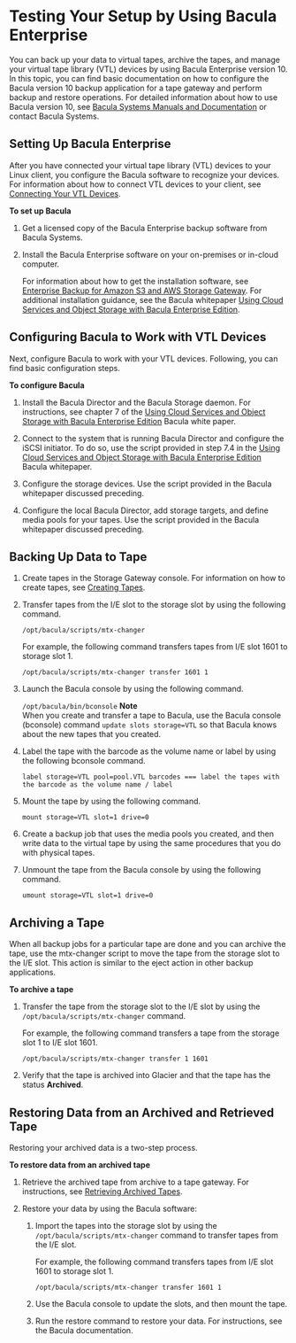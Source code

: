 # Testing Your Setup by Using Bacula Enterprise<a name="backup-bacula"></a>

You can back up your data to virtual tapes, archive the tapes, and manage your virtual tape library \(VTL\) devices by using Bacula Enterprise version 10\. In this topic, you can find basic documentation on how to configure the Bacula version 10 backup application for a tape gateway and perform backup and restore operations\. For detailed information about how to use Bacula version 10, see [Bacula Systems Manuals and Documentation](https://www.baculasystems.com/bacula-systems-documentation-datasheet) or contact Bacula Systems\.

## Setting Up Bacula Enterprise<a name="bacular-setup"></a>

After you have connected your virtual tape library \(VTL\) devices to your Linux client, you configure the Bacula software to recognize your devices\. For information about how to connect VTL devices to your client, see [Connecting Your VTL Devices](GettingStarted-create-tape-gateway.md#GettingStartedAccessTapesVTL)\.

**To set up Bacula**

1. Get a licensed copy of the Bacula Enterprise backup software from Bacula Systems\.

1. Install the Bacula Enterprise software on your on\-premises or in\-cloud computer\. 

   For information about how to get the installation software, see [Enterprise Backup for Amazon S3 and AWS Storage Gateway](https://www.baculasystems.com/corporate-data-backup-software-solutions/enterprise-backup-for-amazon-s3)\. For additional installation guidance, see the Bacula whitepaper [Using Cloud Services and Object Storage with Bacula Enterprise Edition](https://www.baculasystems.com/wp-content/uploads/ObjectStorage_Bacula_Enterprise.pdf)\.

## Configuring Bacula to Work with VTL Devices<a name="bacula-configure"></a>

Next, configure Bacula to work with your VTL devices\. Following, you can find basic configuration steps\.

**To configure Bacula**

1. Install the Bacula Director and the Bacula Storage daemon\. For instructions, see chapter 7 of the [Using Cloud Services and Object Storage with Bacula Enterprise Edition](https://www.baculasystems.com/wp-content/uploads/ObjectStorage_Bacula_Enterprise.pdf) Bacula white paper\.

1. Connect to the system that is running Bacula Director and configure the iSCSI initiator\. To do so, use the script provided in step 7\.4 in the [Using Cloud Services and Object Storage with Bacula Enterprise Edition](https://www.baculasystems.com/wp-content/uploads/ObjectStorage_Bacula_Enterprise.pdf) Bacula whitepaper\.

1. Configure the storage devices\. Use the script provided in the Bacula whitepaper discussed preceding\.

1. Configure the local Bacula Director, add storage targets, and define media pools for your tapes\. Use the script provided in the Bacula whitepaper discussed preceding\.

## Backing Up Data to Tape<a name="bacula-backup-data"></a>

1. Create tapes in the Storage Gateway console\. For information on how to create tapes, see [Creating Tapes](GettingStartedCreateTapes.md)\. 

1. Transfer tapes from the I/E slot to the storage slot by using the following command\.

   `/opt/bacula/scripts/mtx-changer`

   For example, the following command transfers tapes from I/E slot 1601 to storage slot 1\.

   `/opt/bacula/scripts/mtx-changer transfer 1601 1`

1. Launch the Bacula console by using the following command\.

   `/opt/bacula/bin/bconsole`
**Note**  
When you create and transfer a tape to Bacula, use the Bacula console \(bconsole\) command `update slots storage=VTL` so that Bacula knows about the new tapes that you created\.

1. Label the tape with the barcode as the volume name or label by using the following bconsole command\.

   `label storage=VTL pool=pool.VTL barcodes === label the tapes with the barcode as the volume name / label`

1. Mount the tape by using the following command\.

   `mount storage=VTL slot=1 drive=0`

1. Create a backup job that uses the media pools you created, and then write data to the virtual tape by using the same procedures that you do with physical tapes\. 

1. Unmount the tape from the Bacula console by using the following command\.

   `umount storage=VTL slot=1 drive=0`

## Archiving a Tape<a name="bacula-archive-tape"></a>

When all backup jobs for a particular tape are done and you can archive the tape, use the mtx\-changer script to move the tape from the storage slot to the I/E slot\. This action is similar to the eject action in other backup applications\.

**To archive a tape**

1. Transfer the tape from the storage slot to the I/E slot by using the `/opt/bacula/scripts/mtx-changer` command\. 

   For example, the following command transfers a tape from the storage slot 1 to I/E slot 1601\. 

   `/opt/bacula/scripts/mtx-changer transfer 1 1601`

1. Verify that the tape is archived into Glacier and that the tape has the status **Archived**\.

## Restoring Data from an Archived and Retrieved Tape<a name="bacula-retrieve-from-archive"></a>

Restoring your archived data is a two\-step process\.

**To restore data from an archived tape**

1. Retrieve the archived tape from archive to a tape gateway\. For instructions, see [Retrieving Archived Tapes](managing-gateway-vtl.md#retrieving-archived-tapes-vtl)\.

1. Restore your data by using the Bacula software: 

   1. Import the tapes into the storage slot by using the `/opt/bacula/scripts/mtx-changer` command to transfer tapes from the I/E slot\.

      For example, the following command transfers tapes from I/E slot 1601 to storage slot 1\.

       `/opt/bacula/scripts/mtx-changer transfer 1601 1`

   1. Use the Bacula console to update the slots, and then mount the tape\.

   1. Run the restore command to restore your data\. For instructions, see the Bacula documentation\.
